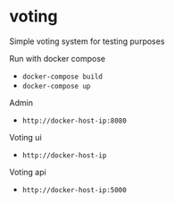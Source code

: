 # voting
Simple voting system for testing purposes

Run with docker compose
* `docker-compose build`
* `docker-compose up`

Admin 
* `http://docker-host-ip:8080`

Voting ui
* `http://docker-host-ip`

Voting api
* `http://docker-host-ip:5000` 
